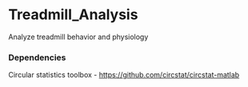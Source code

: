 # Treadmill_Analysis
 Analyze treadmill behavior and physiology

### Dependencies
Circular statistics toolbox - https://github.com/circstat/circstat-matlab
